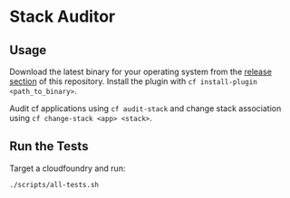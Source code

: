 # Stack Auditor

## Usage
Download the latest binary for your operating system from the [release section](https://github.com/cloudfoundry/stack-auditor/releases) of this repository. Install the plugin with `cf install-plugin <path_to_binary>`.

Audit cf applications using `cf audit-stack` and change stack association using `cf change-stack <app> <stack>`.

## Run the Tests

Target a cloudfoundry and run:

`./scripts/all-tests.sh` 
